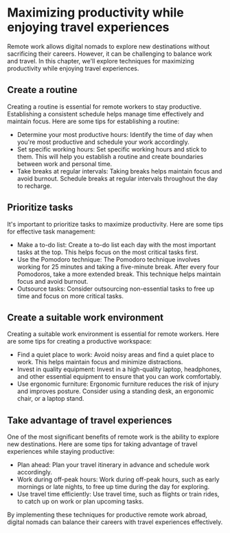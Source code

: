 Maximizing productivity while enjoying travel experiences
==================================================================================================================

Remote work allows digital nomads to explore new destinations without sacrificing their careers. However, it can be challenging to balance work and travel. In this chapter, we'll explore techniques for maximizing productivity while enjoying travel experiences.

Create a routine
----------------

Creating a routine is essential for remote workers to stay productive. Establishing a consistent schedule helps manage time effectively and maintain focus. Here are some tips for establishing a routine:

* Determine your most productive hours: Identify the time of day when you're most productive and schedule your work accordingly.
* Set specific working hours: Set specific working hours and stick to them. This will help you establish a routine and create boundaries between work and personal time.
* Take breaks at regular intervals: Taking breaks helps maintain focus and avoid burnout. Schedule breaks at regular intervals throughout the day to recharge.

Prioritize tasks
----------------

It's important to prioritize tasks to maximize productivity. Here are some tips for effective task management:

* Make a to-do list: Create a to-do list each day with the most important tasks at the top. This helps focus on the most critical tasks first.
* Use the Pomodoro technique: The Pomodoro technique involves working for 25 minutes and taking a five-minute break. After every four Pomodoros, take a more extended break. This technique helps maintain focus and avoid burnout.
* Outsource tasks: Consider outsourcing non-essential tasks to free up time and focus on more critical tasks.

Create a suitable work environment
----------------------------------

Creating a suitable work environment is essential for remote workers. Here are some tips for creating a productive workspace:

* Find a quiet place to work: Avoid noisy areas and find a quiet place to work. This helps maintain focus and minimize distractions.
* Invest in quality equipment: Invest in a high-quality laptop, headphones, and other essential equipment to ensure that you can work comfortably.
* Use ergonomic furniture: Ergonomic furniture reduces the risk of injury and improves posture. Consider using a standing desk, an ergonomic chair, or a laptop stand.

Take advantage of travel experiences
------------------------------------

One of the most significant benefits of remote work is the ability to explore new destinations. Here are some tips for taking advantage of travel experiences while staying productive:

* Plan ahead: Plan your travel itinerary in advance and schedule work accordingly.
* Work during off-peak hours: Work during off-peak hours, such as early mornings or late nights, to free up time during the day for exploring.
* Use travel time efficiently: Use travel time, such as flights or train rides, to catch up on work or plan upcoming tasks.

By implementing these techniques for productive remote work abroad, digital nomads can balance their careers with travel experiences effectively.
